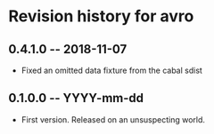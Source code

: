 # Revision history for avro

## 0.4.1.0  -- 2018-11-07

* Fixed an omitted data fixture from the cabal sdist

## 0.1.0.0  -- YYYY-mm-dd

* First version. Released on an unsuspecting world.
